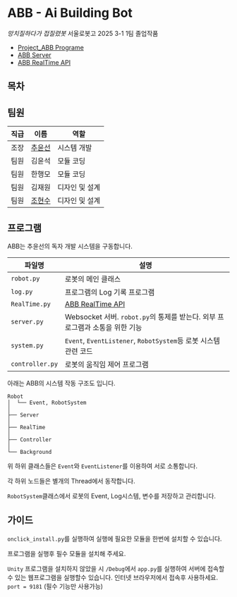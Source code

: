 # ABB - Ai Building Bot
*망치질하다가 접질렸봇*
서울로봇고 2025 3-1 1팀 졸업작품

- [Project_ABB Programe](https://github.com/seon0313/Project_ABB_Program)
- [ABB Server](https://github.com/seon0313/ABB_Server)
- [ABB RealTime API](https://github.com/seon0313/ABB_RealTime_AI)

## 목차

## 팀원

|직급|이름|역할|
|---|---|---|
|조장|[추윤선](https://github.com/seon0313)|시스템 개발|
|팀원|김윤석|모듈 코딩|
|팀원|한행모|모듈 코딩|
|팀원|김재원|디자인 및 설계|
|팀원|[조현수](https://github.com/johyunsu2mb)|디자인 및 설계|

## 프로그램

ABB는 추윤선의 독자 개발 시스템을 구동합니다.


|파일명|설명|
|---|---|
|`robot.py`|로봇의 메인 클래스|
|`log.py`|프로그램의 Log 기록 프로그램|
|`RealTime.py`|[ABB RealTime API](https://github.com/seon0313/ABB_RealTime_AI)|
|`server.py`|Websocket 서버. `robot.py`의 통제를 받는다. 외부 프로그램과 소통을 위한 기능|
|`system.py`|`Event`, `EventListener`, `RobotSystem`등 로봇 시스템 관련 코드|
|`controller.py`|로봇의 움직임 제어 프로그램|

아래는 ABB의 시스템 작동 구조도 입니다.

```
Robot
│  └── Event, RobotSystem
│
├── Server
│
├── RealTime
│
├── Controller
│
└── Background
```

위 하위 클래스들은 `Event`와 `EventListener`를 이용하여 서로 소통합니다.

각 하위 노드들은 별개의 Thread에서 동작합니다.

`RobotSystem`클래스에서 로봇의 Event, Log시스템, 변수를 저장하고 관리합니다.

## 가이드

`onclick_install.py`를 실행하여 실행에 필요한 모듈을 한번에 설치할 수 있습니다.

프로그램을 실행후 필수 모듈을 설치해 주세요.

`Unity` 프로그램을 설치하지 않았을 시 `/Debug`에서 `app.py`를 실행하여 서버에 접속할수 있는 웹프로그램을 실행할수 있습니다. 인터넷 브라우저에서 접속후 사용하세요. `port = 9181`
(필수 기능만 사용가능)